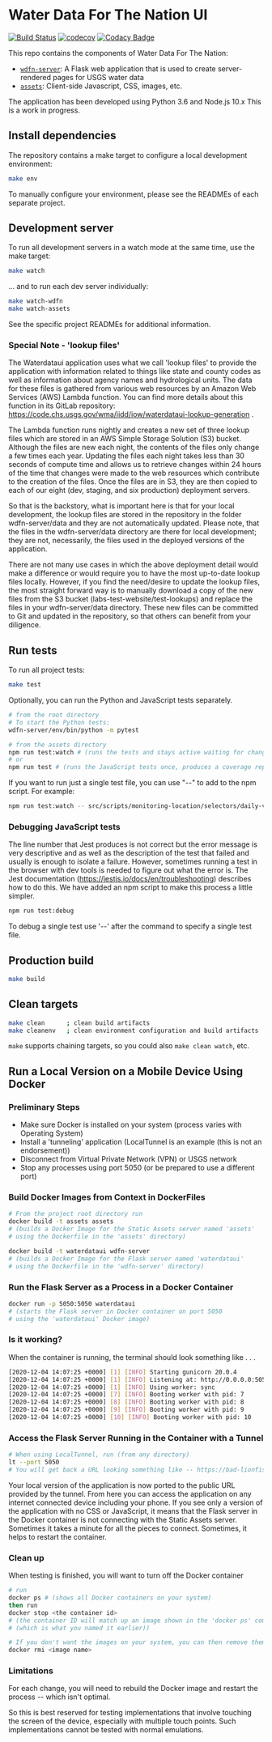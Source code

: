 # Water Data For The Nation UI

[![Build Status](https://travis-ci.org/usgs/waterdataui.svg?branch=master)](https://travis-ci.org/usgs/waterdataui)
[![codecov](https://codecov.io/gh/usgs/waterdataui/branch/master/graph/badge.svg)](https://codecov.io/gh/usgs/waterdataui)
[![Codacy Badge](https://app.codacy.com/project/badge/Grade/05497ebda0d2450bb11eba0e436f4360)](https://www.codacy.com/manual/usgs_wma_dev/waterdataui/dashboard?utm_source=github.com&amp;utm_medium=referral&amp;utm_content=usgs/waterdataui&amp;utm_campaign=Badge_Grade)

This repo contains the components of Water Data For The Nation:

- [`wdfn-server`](wdfn-server): A Flask web application that is used to create server-rendered pages for USGS water data
- [`assets`](assets): Client-side Javascript, CSS, images, etc.

The application has been developed using Python 3.6 and Node.js 10.x This is a work in progress.

## Install dependencies

The repository contains a make target to configure a local development environment:

```bash
make env
```

To manually configure your environment, please see the READMEs of each separate project.

## Development server

To run all development servers in a watch mode at the same time, use the make target:

```bash
make watch
```

... and to run each dev server individually:

```bash
make watch-wdfn
make watch-assets
```

See the specific project READMEs for additional information.

### Special Note - 'lookup files'

The Waterdataui application uses what we call 'lookup files' to provide the application with information related to things like
state and county codes as well as information about agency names and hydrological units. The data for these files is gathered
from various web resources by an Amazon Web Services (AWS) Lambda function. You can find more details about this function in
its GitLab repository: https://code.chs.usgs.gov/wma/iidd/iow/waterdataui-lookup-generation .

The Lambda function runs nightly and creates a new set of three lookup files which are stored in an AWS Simple Storage Solution
(S3) bucket. Although the files are new each night, the contents of the files only change a few times each year. 
Updating the files each night takes less than 30 seconds of compute
time and allows us to retrieve changes within 24 hours of the time that changes were made to the web resources which contribute 
to the creation of the files. Once the files are in S3, they are then copied to each of our eight (dev, staging, and six production)
deployment servers. 

So that is the backstory, what is important here is that for your local development, the lookup files are stored in the 
repository in the folder wdfn-server/data and they are not automatically updated. Please note, that the files in the wdfn-server/data
directory are there for local development; they are not, necessarily, the files used in the deployed versions of the application.


There are not many use cases in which the above deployment detail would make a difference or would
require you to have the most up-to-date lookup files locally. However, if you find the need/desire to update the lookup files,
the most straight forward way is to manually download a copy of the new files from the S3 bucket (labs-test-website/test-lookups) and replace the 
files in your wdfn-server/data directory. These new files can be committed to Git and updated in the repository, so that
others can benefit from your diligence. 

## Run tests

To run all project tests:

```bash
make test
```
Optionally, you can run the Python and JavaScript tests separately.
```bash
# from the root directory
# To start the Python tests:
wdfn-server/env/bin/python -m pytest 

# from the assets directory
npm run test:watch # (runs the tests and stays active waiting for changes)
# or
npm run test # (runs the JavaScript tests once, produces a coverage report and shuts down)
```

If you want to run just a single test file, you can use  "--" to add to the npm script. For example:
```bash
npm run test:watch -- src/scripts/monitoring-location/selectors/daily-value-time_series-selector.test.js
```
### Debugging JavaScript tests

The line number that Jest produces is not correct but the error message is very descriptive and as well as the description of the test that failed and usually is enough to  isolate a failure. However, sometimes running a test in the browser with dev tools is needed to figure out what the error is. The Jest documentation (https://jestjs.io/docs/en/troubleshooting) describes how to do this. We have added an npm script to make this process a little simpler.
```bash
npm run test:debug
```
To debug a single test use '--' after the command to specify a single test file.

## Production build

```bash
make build
```

## Clean targets

```bash
make clean      ; clean build artifacts
make cleanenv   ; clean environment configuration and build artifacts
```

`make` supports chaining targets, so you could also `make clean watch`, etc.

## Run a Local Version on a Mobile Device Using Docker
### Preliminary Steps
- Make sure Docker is installed on your system (process varies with Operating System) 
- Install a 'tunneling' application (LocalTunnel is an example (this is not an endorsement))
- Disconnect from Virtual Private Network (VPN) or USGS network
- Stop any processes using port 5050 (or be prepared to use a different port)

### Build Docker Images from Context in DockerFiles
```bash
# From the project root directory run
docker build -t assets assets 
# (builds a Docker Image for the Static Assets server named 'assets' 
# using the Dockerfile in the 'assets' directory)

docker build -t waterdataui wdfn-server 
# (builds a Docker Image for the Flask server named 'waterdataui'
# using the Dockerfile in the 'wdfn-server' directory)
```

### Run the Flask Server as a Process in a Docker Container
```bash
docker run -p 5050:5050 waterdataui
# (starts the Flask server in Docker container on port 5050
# using the 'waterdataui' Docker image)
```
### Is it working?
When the container is running, the terminal should look something like . . .
```bash
[2020-12-04 14:07:25 +0000] [1] [INFO] Starting gunicorn 20.0.4
[2020-12-04 14:07:25 +0000] [1] [INFO] Listening at: http://0.0.0.0:5050 (1)
[2020-12-04 14:07:25 +0000] [1] [INFO] Using worker: sync
[2020-12-04 14:07:25 +0000] [7] [INFO] Booting worker with pid: 7
[2020-12-04 14:07:25 +0000] [8] [INFO] Booting worker with pid: 8
[2020-12-04 14:07:25 +0000] [9] [INFO] Booting worker with pid: 9
[2020-12-04 14:07:25 +0000] [10] [INFO] Booting worker with pid: 10
```
### Access the Flask Server Running in the Container with a Tunnel
```bash
# When using LocalTunnel, run (from any directory)
lt --port 5050
# You will get back a URL looking something like -- https://bad-lionfish-7.loca.lt
```

Your local version of the application is now ported to the public URL provided by the tunnel. 
From here you can access the application on any internet connected device including your phone. 
If you see only a version of the application with no CSS or JavaScript, it means that the Flask 
server in the Docker container is not connecting with the Static Assets server. Sometimes it takes a minute
for all the pieces to connect. Sometimes, it helps to restart the container.

### Clean up
When testing is finished, you will want to turn off the Docker container
```bash
# run 
docker ps # (shows all Docker containers on your system)
then run
docker stop <the container id> 
# (the container ID will match up an image shown in the 'docker ps' command named 'waterdataui' 
# (which is what you named it earlier))

# If you don't want the images on your system, you can then remove them with 
docker rmi <image name>
``` 

### Limitations
For each change, you will need to rebuild the Docker image and restart the process -- which isn't optimal.

So this is best reserved for testing implementations that involve touching the screen of the device, 
especially with multiple touch points. Such implementations cannot be tested with normal emulations. 
